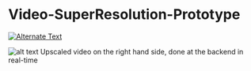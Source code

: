 # Video-SuperResolution-Prototype


[![Alternate Text]({image-url})]({https://drive.google.com/file/d/1xZYXavphKw5nIPL3X3TtBIy1inrmvepZ/view?usp=sharing} "Explanation")


![alt text](https://drive.google.com/file/d/14FAosVX3ASGqTN-McQdP5aEnwGevae_0/view?usp=sharing)
Upscaled video on the right hand side, done at the backend in real-time
